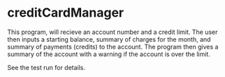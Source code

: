 # creditCardManager
This program, will recieve an account number and a credit limit. 
The user then inputs a starting balance, summary of charges for the month, and summary of payments (credits) to the account.
The program then gives a summary of the account with a warning if the account is over the limit. 

See the test run for details. 
